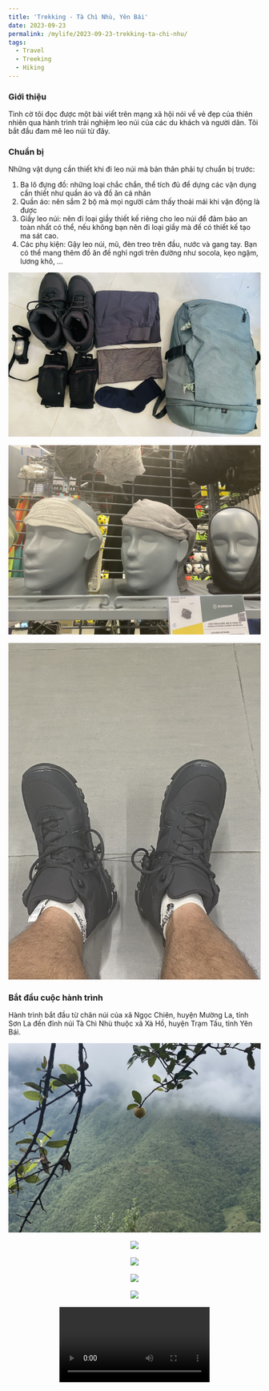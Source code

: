 ```yaml
---
title: 'Trekking - Tà Chì Nhù, Yên Bái'
date: 2023-09-23
permalink: /mylife/2023-09-23-trekking-ta-chi-nhu/
tags:
  - Travel
  - Treeking
  - Hiking
---
```


<head>
    <style type="text/css">
        figure{text-align: center;}
        math{text-align: center;}
    </style>
</head>

### Giới thiệu

Tình cờ tôi đọc được một bài viết trên mạng xã hội nói về vẻ đẹp của thiên nhiên qua hành trình trải nghiệm leo núi của các du khách và người dân. Tôi bắt đầu đam mê leo núi từ đây.

### Chuẩn bị

Những vật dụng cần thiết khi đi leo núi mà bản thân phải tự chuẩn bị trước:

1. Ba lô đựng đồ: những loại chắc chắn, thể tích đủ để dựng các vận dụng cần thiết như quần áo và đồ ăn cá nhân  
2. Quần áo: nên sắm 2 bộ mà mọi người cảm thấy thoải mái khi vận động là được  
3. Giầy leo núi: nên đi loại giầy thiết kế riêng cho leo núi để đảm bảo an toàn nhất có thể, nếu không bạn nên đi loại giầy mà đế có thiết kế tạo ma sát cao.
4. Các phụ kiện: Gậy leo núi, mũ, đèn treo trên đầu, nước và gang tay. Bạn có thể mang thêm đồ ăn đề nghỉ ngơi trên đường như socola, kẹo ngậm, lương khô, ...


<p align="center">
    <img src='/images/mylife/trekking-ta-chi-nhu/essential_items.jpg'>
</p>

<p align="center">
    <img src='/images/mylife/trekking-ta-chi-nhu/headband_hat.jpg'>
</p>

<p align="center">
    <img src='/images/mylife/trekking-ta-chi-nhu/trekking_shoe.jpg'>
</p>


### Bắt đầu cuộc hành trình

Hành trình bắt đầu từ chân núi của xã Ngọc Chiên, huyện Mường La, tỉnh Sơn La đến đỉnh núi Tà Chì Nhù thuộc xã Xà Hồ, huyện Trạm Tấu, tỉnh Yên Bái.

<p align="center">
    <img src='/images/mylife/trekking-ta-chi-nhu/chan_nui_1.jpg'>
</p>

<p align="center">
    <img src='/images/mylife/trekking-ta-chi-nhu/chan_nui_2.jpg'>
</p>

<p align="center">
    <img src='/images/mylife/trekking-ta-chi-nhu/len_nui_1.jpg'>
</p>

<p align="center">
    <img src='/images/mylife/trekking-ta-chi-nhu/len_nui_2.jpg'>
</p>    

<p align="center">
    <img src='/images/mylife/trekking-ta-chi-nhu/len_nui_3.jpg'>
</p>

<p align="center">
<video controls>
    <source src='/images/mylife/trekking-ta-chi-nhu/len_nui_4.MOV' type='video/mp4'>
</video>
</p>
